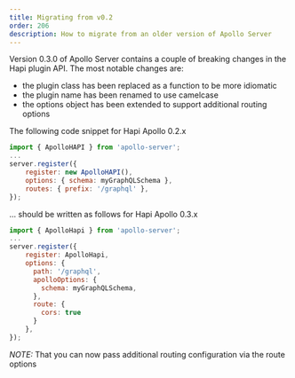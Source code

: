 ```yaml
---
title: Migrating from v0.2
order: 206
description: How to migrate from an older version of Apollo Server
---
```


Version 0.3.0 of Apollo Server contains a couple of breaking changes in the Hapi plugin API.
The most notable changes are:

- the plugin class has been replaced as a function to be more idiomatic
- the plugin name has been renamed to use camelcase
- the options object has been extended to support additional routing options

The following code snippet for Hapi Apollo 0.2.x

```js
import { ApolloHAPI } from 'apollo-server';
...
server.register({
    register: new ApolloHAPI(),
    options: { schema: myGraphQLSchema },
    routes: { prefix: '/graphql' },
});
```

... should be written as follows for Hapi Apollo 0.3.x

```js
import { ApolloHapi } from 'apollo-server';
...
server.register({
    register: ApolloHapi,
    options: {
      path: '/graphql',
      apolloOptions: {
        schema: myGraphQLSchema,
      },
      route: {
        cors: true
      }
    },
});
```

*NOTE:* That you can now pass additional routing configuration via the route options
